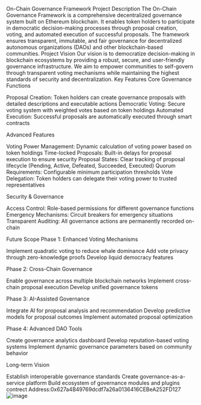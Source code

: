 On-Chain Governance Framework
Project Description
The On-Chain Governance Framework is a comprehensive decentralized governance system built on Ethereum blockchain. It enables token holders to participate in democratic decision-making processes through proposal creation, voting, and automated execution of successful proposals. The framework ensures transparent, immutable, and fair governance for decentralized autonomous organizations (DAOs) and other blockchain-based communities.
Project Vision
Our vision is to democratize decision-making in blockchain ecosystems by providing a robust, secure, and user-friendly governance infrastructure. We aim to empower communities to self-govern through transparent voting mechanisms while maintaining the highest standards of security and decentralization.
Key Features
Core Governance Functions

Proposal Creation: Token holders can create governance proposals with detailed descriptions and executable actions
Democratic Voting: Secure voting system with weighted votes based on token holdings
Automated Execution: Successful proposals are automatically executed through smart contracts

Advanced Features

Voting Power Management: Dynamic calculation of voting power based on token holdings
Time-locked Proposals: Built-in delays for proposal execution to ensure security
Proposal States: Clear tracking of proposal lifecycle (Pending, Active, Defeated, Succeeded, Executed)
Quorum Requirements: Configurable minimum participation thresholds
Vote Delegation: Token holders can delegate their voting power to trusted representatives

Security & Governance

Access Control: Role-based permissions for different governance functions
Emergency Mechanisms: Circuit breakers for emergency situations
Transparent Auditing: All governance actions are permanently recorded on-chain

Future Scope
Phase 1: Enhanced Voting Mechanisms

Implement quadratic voting to reduce whale dominance
Add vote privacy through zero-knowledge proofs
Develop liquid democracy features

Phase 2: Cross-Chain Governance

Enable governance across multiple blockchain networks
Implement cross-chain proposal execution
Develop unified governance tokens

Phase 3: AI-Assisted Governance

Integrate AI for proposal analysis and recommendation
Develop predictive models for proposal outcomes
Implement automated proposal optimization

Phase 4: Advanced DAO Tools

Create governance analytics dashboard
Develop reputation-based voting systems
Implement dynamic governance parameters based on community behavior

Long-term Vision

Establish interoperable governance standards
Create governance-as-a-service platform
Build ecosystem of governance modules and plugins
contrect Address:0x627a4B49769dcdf7a26a0136416CEBeA252FD127
![image](https://github.com/user-attachments/assets/6cc45a08-a960-4a06-aaa4-65006426335e)
